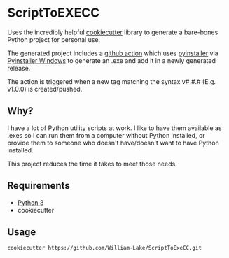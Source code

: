 # ScriptToEXECC

Uses the incredibly helpful [cookiecutter](https://github.com/cookiecutter/cookiecutter) library to generate a bare-bones Python project for personal use.

The generated project includes a [github action](https://github.com/features/actions) which uses [pyinstaller](https://www.pyinstaller.org/) via [Pyinstaller Windows](https://github.com/marketplace/actions/pyinstaller-windows) to generate an .exe and add it in a newly generated release.

The action is triggered when a new tag matching the syntax v#.#.# (E.g. v1.0.0) is created/pushed.

## Why?

I have a lot of Python utility scripts at work. I like to have them available as .exes so I can run them from a computer without Python installed, or provide them to someone who doesn't have/doesn't want to have Python installed.

This project reduces the time it takes to meet those needs.

## Requirements

- [Python 3](https://www.python.org/downloads/)
- cookiecutter

## Usage

`cookiecutter https://github.com/William-Lake/ScriptToExeCC.git`
